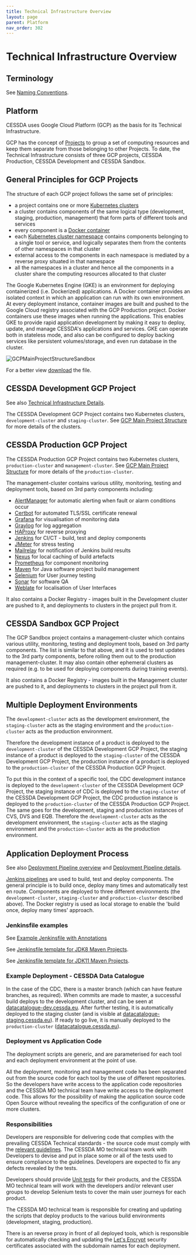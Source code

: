 ```yaml
---
title: Technical Infrastructure Overview
layout: page
parent: Platform
nav_order: 302
---
```


# Technical Infrastructure Overview

## Terminology

See [Naming Conventions](NamingConventions.md).

## Platform

CESSDA uses Google Cloud Platform (GCP) as the basis for its Technical Infrastructure.

GCP has the concept of [Projects](https://cloud.google.com/docs/overview/) to group a set of computing resources and keep them separate from those belonging to other Projects. To date, the Technical Infrastructure consists of three GCP projects, CESSDA Production, CESSDA Development and CESSDA Sandbox.

## General Principles for GCP Projects

The structure of each GCP project follows the same set of principles:

- a project contains one or more [Kubernetes clusters](https://kubernetes.io/docs/concepts/overview/components/)
- a cluster contains components of the same logical type (development, staging, production, management) that form parts of different tools and services
- every component is a [Docker container](https://www.docker.com/resources/what-container)
- each [Kubernetes cluster namespace](https://kubernetes.io/docs/concepts/overview/working-with-objects/namespaces/) contains components belonging to a single tool or service, and logically separates them from the contents of other namespaces in that cluster
- external access to the components in each namespace is mediated by a reverse proxy situated in that namespace
- all the namespaces in a cluster and hence all the components in a cluster share the computing resources allocated to that cluster

The Google Kubernetes Engine (GKE) is an environment for deploying containerized (i.e. Dockerized) applications. A Docker container provides an isolated context in which an application can run with its own environment. At every deployment instance, container images are built and pushed to the Google Cloud registry associated with the GCP Production project. Docker containers use these images when running the applications. This enables GKE to provide rapid application development by making it easy to deploy, update, and manage CESSDA's applications and services. GKE can operate both in stateless mode, and also can be configured to deploy backing services like persistent volumes/storage, and even run database in the cluster.

![GCPMainProjectStructureSandbox](images/GCPSimpleOverview.png)

For a better view [download](images/GCPSimpleOverview.png) the file.

## CESSDA Development GCP Project

See also [Technical Infrastructure Details](TechnicalInfrastructureDetails.md).

The CESSDA Development GCP Project contains two Kubernetes clusters, `development-cluster` and `staging-cluster`. See [GCP Main Project Structure](GCPMainProjectStructure.md) for more details of the clusters.

## CESSDA Production GCP Project

The CESSDA Production GCP Project contains two Kubernetes clusters, `production-cluster` and `management-cluster`. See [GCP Main Project Structure](GCPMainProjectStructure.md) for more details of the `production-cluster`.

The management-cluster contains various utility, monitoring, testing and deployment tools, based on 3rd party components including:

- [AlertManager]( https://prometheus.io/docs/alerting/alertmanager/) for automatic alerting when fault or alarm conditions occur
- [Certbot](https://certbot.eff.org/) for automated TLS/SSL certificate renewal
- [Grafana](https://grafana.com/) for visualisation of monitoring data
- [Graylog](https://www.graylog.org/) for log aggregation
- [HAProxy](http://www.haproxy.org/) for reverse proxying
- [Jenkins](https://jenkins.io/) for CI/CT - build, test and deploy components
- [JMeter](https://jmeter.apache.org/) for stress testing
- [Mailrelay](https://mailrelay.com/en) for notification of Jenkins build results
- [Nexus](https://www.sonatype.com/product-nexus-repository) for local caching of build artefacts
- [Prometheus](https://prometheus.io/) for component monitoring
- [Maven](https://maven.apache.org/) for Java software project build management
- [Selenium](https://www.seleniumhq.org/) for User journey testing
- [Sonar](https://en.wikipedia.org/wiki/Sonar)  for software QA
- [Weblate](https://weblate.org/) for localisation of User Interfaces

It also contains a Docker Registry - images built in the Development cluster are pushed to it, and deployments to clusters in the project pull from it.

## CESSDA Sandbox GCP Project

The GCP Sandbox project contains a management-cluster which contains various utility, monitoring, testing and deployment tools, based on 3rd party components. The list is similar to that above, and it is used to test updates to the 3rd party components, before rolling them out to the production management-cluster. It may also contain other ephemeral clusters as required (e.g. to be used for deploying components during training events).

It also contains a Docker Registry - images built in the Management cluster are pushed to it, and deployments to clusters in the project pull from it.

## Multiple Deployment Environments

The `development-cluster` acts as the development environment, the `staging-cluster` acts as the staging environment and the `production-cluster` acts as the production environment.

Therefore the development instance of a product is deployed to the `development-cluster` of the CESSDA Development GCP Project, the staging instance of a product is deployed to the `staging-cluster` of the CESSDA Development GCP Project, the production instance of a product is deployed to the `production-cluster` of the CESSDA Production GCP Project.

To put this in the context of a specific tool, the CDC development instance is deployed to the `development-cluster` of the CESSDA Development GCP Project, the staging instance of CDC is deployed to the `staging-cluster` of the CESSDA Development GCP Project, the CDC production instance is deployed to the `production-cluster` of the CESSDA Production GCP Project. The same goes for the development, staging and production instances of CVS, DVS and EQB. Therefore the `development-cluster` acts as the development environment, the `staging-cluster` acts as the staging environment and the `production-cluster` acts as the production environment.

## Application Deployment Process

See also [Deployment Pipeline overview](DeploymentPipelineOverview.md) and [Deployment Pipeline details](DeploymentPipelineDetails.md).

[Jenkins pipelines](https://jenkins.io/doc/book/pipeline/) are used to build, test and deploy components. The general principle is to build once, deploy many times and automatically test en route. Components are deployed to three different environments (the `development-cluster`, `staging-cluster` and `production-cluster` described above). The Docker registry is used as local storage to enable the 'build once, deploy many times' approach.

### Jenkinsfile examples

See [Example Jenkinsfile with Annotations](TemplateJenkinsfile.md)

See [Jenkinsfile template for JDK8 Maven Projects](TemplateJenkinsfileForJDK8MavenProjects.md).

See [Jenkinsfile template for JDK11 Maven Projects](TemplateJenkinsfileForJDK11MavenProjects.md).

### Example Deployment - CESSDA Data Catalogue

In the case of the CDC, there is a master branch (which can have feature branches, as required). When commits are made to master, a successful build deploys to the development cluster, and can be seen at [datacatalogue-dev.cessda.eu](https://datacatalogue-dev.cessda.eu). After further testing, it is automatically deployed to the staging cluster (and is visible at [datacatalogue-staging.cessda.eu](https://datacatalogue-staging.cessda.eu)). If ready to go live, it is manually deployed to the `production-cluster` ([datacatalogue.cessda.eu](https://datacatalogue.cessda.eu)).

### Deployment vs Application Code

The deployment scripts are generic, and are parameterised for each tool and each deployment environment at the point of use.

All the deployment, monitoring and management code has been separated out from the source code for each tool by the use of different repositories. So the developers have write access to the application code repositories and the CESSDA MO technical team have write access to the deployment code. This allows for the possibility of making the application source code Open Source without revealing the specifics of the configuration of one or more clusters.

### Responsibilities

Developers are responsible for delivering code that complies with the prevailing CESSDA Technical standards - the source code must comply with the [relevant guidelines](https://bitbucket.org/cessda/cessda.guidelines.public/src/master/). The CESSDA MO technical team work with Developers to devise and put in place some or all of the tests used to ensure compliance to the guidelines. Developers are expected to fix any defects revealed by the tests.

Developers should provide [Unit tests](https://en.wikipedia.org/wiki/Unit_testing) for their products, and the CESSDA MO technical team will work with the developers and/or relevant user groups to develop Selenium tests to cover the main user journeys for each product.  

The CESSDA MO technical team is responsible for creating and updating the scripts that deploy products to the various build environments (development, staging, production).

There is an reverse proxy in front of all deployed tools, which is responsible for automatically checking and updating the [Let's Encrypt](https://letsencrypt.org/) security certificates associated with the subdomain names for each deployment.
